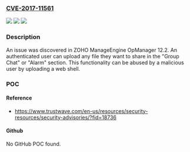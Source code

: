 ### [CVE-2017-11561](https://cve.mitre.org/cgi-bin/cvename.cgi?name=CVE-2017-11561)
![](https://img.shields.io/static/v1?label=Product&message=n%2Fa&color=blue)
![](https://img.shields.io/static/v1?label=Version&message=n%2Fa&color=blue)
![](https://img.shields.io/static/v1?label=Vulnerability&message=n%2Fa&color=brighgreen)

### Description

An issue was discovered in ZOHO ManageEngine OpManager 12.2. An authenticated user can upload any file they want to share in the "Group Chat" or "Alarm" section. This functionality can be abused by a malicious user by uploading a web shell.

### POC

#### Reference
- https://www.trustwave.com/en-us/resources/security-resources/security-advisories/?fid=18736

#### Github
No GitHub POC found.

